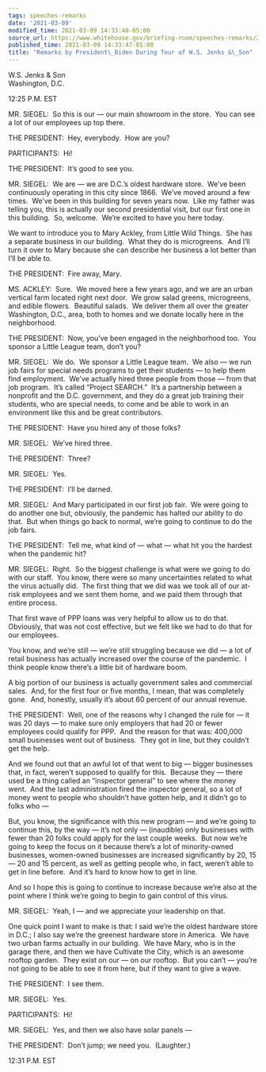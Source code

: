 ```yaml
---
tags: speeches-remarks
date: '2021-03-09'
modified_time: 2021-03-09 14:33:48-05:00
source_url: https://www.whitehouse.gov/briefing-room/speeches-remarks/2021/03/09/remarks-by-president-biden-during-tour-of-w-s-jenks-son/
published_time: 2021-03-09 14:33:47-05:00
title: "Remarks by President\_Biden During Tour of W.S. Jenks &\_Son"
---
```

 
W.S. Jenks & Son  
Washington, D.C.

12:25 P.M. EST  
  
MR. SIEGEL:  So this is our — our main showroom in the store.  You can
see a lot of our employees up top there.  
  
THE PRESIDENT:  Hey, everybody.  How are you?  
  
PARTICIPANTS:  Hi!  
  
THE PRESIDENT:  It’s good to see you.  
  
MR. SIEGEL:  We are — we are D.C.’s oldest hardware store.  We’ve been
continuously operating in this city since 1866.  We’ve moved around a
few times.  We’ve been in this building for seven years now.  Like my
father was telling you, this is actually our second presidential visit,
but our first one in this building.  So, welcome.  We’re excited to have
you here today.  
  
We want to introduce you to Mary Ackley, from Little Wild Things.  She
has a separate business in our building.  What they do is microgreens. 
And I’ll turn it over to Mary because she can describe her business a
lot better than I’ll be able to.  
  
THE PRESIDENT:  Fire away, Mary.  
  
MS. ACKLEY:  Sure.  We moved here a few years ago, and we are an urban
vertical farm located right next door.  We grow salad greens,
microgreens, and edible flowers.  Beautiful salads.  We deliver them all
over the greater Washington, D.C., area, both to homes and we donate
locally here in the neighborhood.  
  
THE PRESIDENT:  Now, you’ve been engaged in the neighborhood too.  You
sponsor a Little League team, don’t you?  
  
MR. SIEGEL:  We do.  We sponsor a Little League team.  We also — we run
job fairs for special needs programs to get their students — to help
them find employment.  We’ve actually hired three people from those —
from that job program.  It’s called “Project SEARCH.”  It’s a
partnership between a nonprofit and the D.C. government, and they do a
great job training their students, who are special needs, to come and be
able to work in an environment like this and be great contributors.  
  
THE PRESIDENT:  Have you hired any of those folks?   
  
MR. SIEGEL:  We’ve hired three.  
  
THE PRESIDENT:  Three?  
  
MR. SIEGEL:  Yes.   
  
THE PRESIDENT:  I’ll be darned.  
  
MR. SIEGEL:  And Mary participated in our first job fair.  We were going
to do another one but, obviously, the pandemic has halted our ability to
do that.  But when things go back to normal, we’re going to continue to
do the job fairs.  
  
THE PRESIDENT:  Tell me, what kind of — what — what hit you the hardest
when the pandemic hit?  
  
MR. SIEGEL:  Right.  So the biggest challenge is what were we going to
do with our staff.  You know, there were so many uncertainties related
to what the virus actually did.  The first thing that we did was we took
all of our at-risk employees and we sent them home, and we paid them
through that entire process.   
  
That first wave of PPP loans was very helpful to allow us to do that. 
Obviously, that was not cost effective, but we felt like we had to do
that for our employees.   
  
You know, and we’re still — we’re still struggling because we did — a
lot of retail business has actually increased over the course of the
pandemic.  I think people know there’s a little bit of hardware boom.   
  
A big portion of our business is actually government sales and
commercial sales.  And, for the first four or five months, I mean, that
was completely gone.  And, honestly, usually it’s about 60 percent of
our annual revenue.  
  
THE PRESIDENT:  Well, one of the reasons why I changed the rule for — it
was 20 days — to make sure only employers that had 20 or fewer employees
could qualify for PPP.  And the reason for that was: 400,000 small
businesses went out of business.  They got in line, but they couldn’t
get the help.   
  
And we found out that an awful lot of that went to big — bigger
businesses that, in fact, weren’t supposed to qualify for this.  Because
they — there used be a thing called an “inspector general” to see where
the money went.  And the last administration fired the inspector
general, so a lot of money went to people who shouldn’t have gotten
help, and it didn’t go to folks who —  
  
But, you know, the significance with this new program — and we’re going
to continue this, by the way — it’s not only — (inaudible) only
businesses with fewer than 20 folks could apply for the last couple
weeks.  But now we’re going to keep the focus on it because there’s a
lot of minority-owned businesses, women-owned businesses are increased
significantly by 20, 15 — 20 and 15 percent, as well as getting people
who, in fact, weren’t able to get in line before.  And it’s hard to know
how to get in line.   
  
And so I hope this is going to continue to increase because we’re also
at the point where I think we’re going to begin to gain control of this
virus.   
  
MR. SIEGEL:  Yeah, I — and we appreciate your leadership on that.  
  
One quick point I want to make is that: I said we’re the oldest hardware
store in D.C.; I also say we’re the greenest hardware store in America. 
We have two urban farms actually in our building.  We have Mary, who is
in the garage there, and then we have Cultivate the City, which is an
awesome rooftop garden.  They exist on our — on our rooftop.  But you
can’t — you’re not going to be able to see it from here, but if they
want to give a wave.   
  
THE PRESIDENT:  I see them.   
  
MR. SIEGEL:  Yes.  
  
PARTICIPANTS:  Hi!  
  
MR. SIEGEL:  Yes, and then we also have solar panels —  
  
THE PRESIDENT:  Don’t jump; we need you.  (Laughter.)   
  
12:31 P.M. EST
